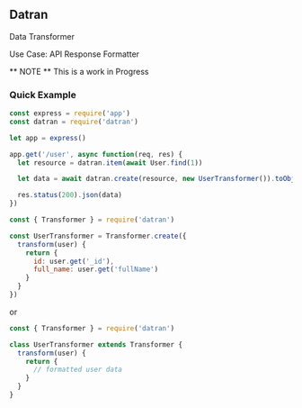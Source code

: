 ## Datran

Data Transformer

Use Case: API Response Formatter

** NOTE ** This is a work in Progress

### Quick Example

```js
const express = require('app')
const datran = require('datran')

let app = express()

app.get('/user', async function(req, res) {
  let resource = datran.item(await User.find(1))

  let data = await datran.create(resource, new UserTransformer()).toObject()

  res.status(200).json(data)
})
```

```js
const { Transformer } = require('datran')

const UserTransformer = Transformer.create({
  transform(user) {
    return {
      id: user.get('_id'),
      full_name: user.get('fullName')
    }
  }
})
```

or

```js
const { Transformer } = require('datran')

class UserTransformer extends Transformer {
  transform(user) {
    return {
      // formatted user data
    }
  }
}
```
